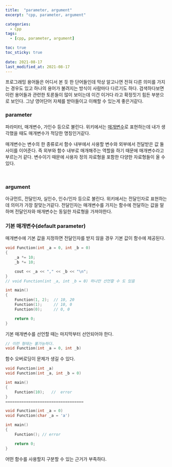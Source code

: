 ```yaml
---
title:  "parameter, argument"
excerpt: "cpp, parameter, argument"

categories:
  - Cpp
tags:
  - [cpp, parameter, argument]

toc: true
toc_sticky: true
 
date: 2021-08-17
last_modified_at: 2021-08-17
---  
```



프로그래밍 용어들은 어디서 본 듯 한 단어들인데 막상 알고나면 전혀 다른 의미를 가지는 경우도 있고 하나의 용어가 불려지는 방식이 사람마다 다르기도 하다. 검색하다보면 이런 용어들과 관련한 토론들이 많이 보이는데 이건 이거다 라고 확정짓기 힘든 부분으로 보인다. 그냥 영어단어 자체를 받아들이고 이해할 수 있는게 좋은거같다.


### parameter
파라미터, 매개변수, 가인수 등으로 불린다. 위키에서는 [매개변수](https://ko.wikipedia.org/wiki/%EB%A7%A4%EA%B0%9C%EB%B3%80%EC%88%98_(%EC%BB%B4%ED%93%A8%ED%84%B0_%ED%94%84%EB%A1%9C%EA%B7%B8%EB%9E%98%EB%B0%8D)#%EB%A7%A4%EA%B0%9C%EB%B3%80%EC%88%98%EC%99%80_%EC%A0%84%EB%8B%AC%EC%9D%B8%EC%9E%90)로 표현하는데 내가 생각했을 때도 매개변수가 적당한 명칭인거같다.

매개변수는 변수의 한 종류로서 함수 내부에서 사용할 변수와 외부에서 전달받은 값 둘 사이를 이어준다. 즉 외부와 함수 내부로 매개해주는 역할을 하기 때문에 매개변수라고 부르는거 같다. 변수이기 때문에 사용자 정의 자료형을 포함한 다양한 자료형들이 올 수 있다.  

<br/>

### argument
아규먼트, 전달인자, 실인수, 인수/인자 등으로 불린다.  위키에서는 전달인자로 표현하는데 의미가 가장 잘맞는거같다. 전달인자는 매개변수를 가지는 함수에 전달하는 값을 말하며 전달인자와 매개변수는 동일한 자료형을 가져야한다.  

### 기본 매개변수(default parameter)
매개변수에 기본 값을 지정하면 전달인자를 받지 않을 경우 기본 값이 함수에 제공된다.

```cpp
void Function(int _a = 0, int _b = 0)
{
	_a *= 10;
	_b *= 10;

	cout << _a << "," << _b << "\n";
}
// void Function(int _a, int _b = 0) 하나만 선언할 수 도 있음

int main()
{
	Function(1, 2);  // 10, 20
	Function(1);	 // 10, 0
	Function(0);	 // 0, 0

	return 0;
}
```

기본 매개변수를 선언할 때는 마지막부터 선언되어야 한다. 

```cpp
// 이런 형태는 불가능하다.
void Function(int _a = 0, int _b) 
```

함수 오버로딩이 문제가 생길 수 있다.
```cpp
void Function(int _a)
void Function(int _a, int _b = 0)

int main()
{
	Function(10);	//	error
}
==================================

void Function(int _a = 0)
void Function(char _a = 'a')

int main()
{
	Function();	// error

	return 0;
}
```

어떤 함수를 사용할지 구분할 수 있는 근거가 부족하다.
